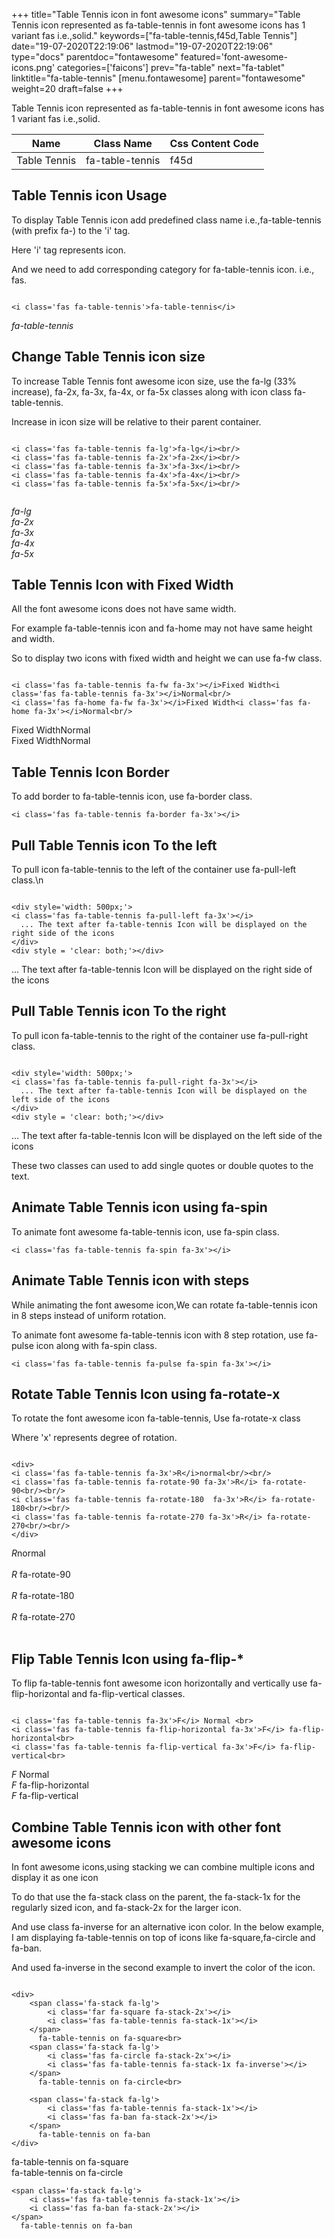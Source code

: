 +++
title="Table Tennis icon in font awesome icons"
summary="Table Tennis icon represented as fa-table-tennis in font awesome icons has 1 variant fas i.e.,solid."
keywords=["fa-table-tennis,f45d,Table Tennis"]
date="19-07-2020T22:19:06"
lastmod="19-07-2020T22:19:06"
type="docs"
parentdoc="fontawesome"
featured='font-awesome-icons.png'
categories=['faicons']
prev="fa-table"
next="fa-tablet"
linktitle="fa-table-tennis"
[menu.fontawesome]
parent="fontawesome"
weight=20
draft=false
+++


Table Tennis icon represented as fa-table-tennis in font awesome icons has 1 variant fas i.e.,solid.

<div class='table-responsive'><table class='table'><thead><tr><th>Name</th><th>Class Name</th><th>Css Content Code</th></tr></thead><tbody><tr><td>Table Tennis</td><td>fa-table-tennis</td><td>f45d</td></tr></tbody></table></div>



## Table Tennis icon Usage

To display Table Tennis icon add predefined class name i.e.,fa-table-tennis (with prefix fa-) to the 'i' tag.

Here 'i' tag represents icon.

And we need to add corresponding category for fa-table-tennis icon. i.e., fas.


```

<i class='fas fa-table-tennis'>fa-table-tennis</i>
```

<i class='fas fa-table-tennis'>fa-table-tennis</i>




## Change Table Tennis icon size
To increase Table Tennis font awesome icon size, use the fa-lg (33% increase), fa-2x, fa-3x, fa-4x, or fa-5x classes along with icon class fa-table-tennis.

Increase in icon size will be relative to their parent container. 

```

<i class='fas fa-table-tennis fa-lg'>fa-lg</i><br/>
<i class='fas fa-table-tennis fa-2x'>fa-2x</i><br/>
<i class='fas fa-table-tennis fa-3x'>fa-3x</i><br/>
<i class='fas fa-table-tennis fa-4x'>fa-4x</i><br/>
<i class='fas fa-table-tennis fa-5x'>fa-5x</i><br/>
            
```

<i class='fas fa-table-tennis fa-lg'>fa-lg</i><br/>
<i class='fas fa-table-tennis fa-2x'>fa-2x</i><br/>
<i class='fas fa-table-tennis fa-3x'>fa-3x</i><br/>
<i class='fas fa-table-tennis fa-4x'>fa-4x</i><br/>
<i class='fas fa-table-tennis fa-5x'>fa-5x</i><br/>
            



## Table Tennis Icon with Fixed Width 

All the font awesome icons does not have same width.

For example fa-table-tennis icon and fa-home may not have same height and width.

So to display two icons with fixed width and height we can use fa-fw class.


```

<i class='fas fa-table-tennis fa-fw fa-3x'></i>Fixed Width<i class='fas fa-table-tennis fa-3x'></i>Normal<br/>
<i class='fas fa-home fa-fw fa-3x'></i>Fixed Width<i class='fas fa-home fa-3x'></i>Normal<br/>
```

<i class='fas fa-table-tennis fa-fw fa-3x'></i>Fixed Width<i class='fas fa-table-tennis fa-3x'></i>Normal<br/>
<i class='fas fa-home fa-fw fa-3x'></i>Fixed Width<i class='fas fa-home fa-3x'></i>Normal<br/>



## Table Tennis Icon Border 

To add border to fa-table-tennis icon, use fa-border class.


```
<i class='fas fa-table-tennis fa-border fa-3x'></i>

```
<i class='fas fa-table-tennis fa-border fa-3x'></i>





## Pull Table Tennis icon To the left

To pull icon fa-table-tennis to the left of the container use fa-pull-left class.\n

```

<div style='width: 500px;'>
<i class='fas fa-table-tennis fa-pull-left fa-3x'></i>
  ... The text after fa-table-tennis Icon will be displayed on the right side of the icons
</div>
<div style = 'clear: both;'></div>
```

<div style='width: 500px;'>
<i class='fas fa-table-tennis fa-pull-left fa-3x'></i>
  ... The text after fa-table-tennis Icon will be displayed on the right side of the icons
</div>
<div style = 'clear: both;'></div>




## Pull Table Tennis icon To the right
To pull icon fa-table-tennis to the right of the container use fa-pull-right class.

```

<div style='width: 500px;'>
<i class='fas fa-table-tennis fa-pull-right fa-3x'></i>
  ... The text after fa-table-tennis Icon will be displayed on the left side of the icons
</div>
<div style = 'clear: both;'></div>
```

<div style='width: 500px;'>
<i class='fas fa-table-tennis fa-pull-right fa-3x'></i>
  ... The text after fa-table-tennis Icon will be displayed on the left side of the icons
</div>
<div style = 'clear: both;'></div>

These two classes can used to add single quotes or double quotes to the text.


## Animate Table Tennis icon using fa-spin
To animate font awesome fa-table-tennis icon, use fa-spin class.

```
<i class='fas fa-table-tennis fa-spin fa-3x'></i>
```
<i class='fas fa-table-tennis fa-spin fa-3x'></i>




## Animate Table Tennis icon with steps
While animating the font awesome icon,We can rotate fa-table-tennis icon in 8 steps instead of uniform rotation.

To animate font awesome fa-table-tennis icon with 8 step rotation, use fa-pulse icon along with fa-spin class.


```
<i class='fas fa-table-tennis fa-pulse fa-spin fa-3x'></i>

```
<i class='fas fa-table-tennis fa-pulse fa-spin fa-3x'></i>





## Rotate Table Tennis Icon using fa-rotate-x
To rotate the font awesome icon fa-table-tennis, Use fa-rotate-x class

Where 'x' represents degree of rotation.


```

<div>
<i class='fas fa-table-tennis fa-3x'>R</i>normal<br/><br/>
<i class='fas fa-table-tennis fa-rotate-90 fa-3x'>R</i> fa-rotate-90<br/><br/> 
<i class='fas fa-table-tennis fa-rotate-180  fa-3x'>R</i> fa-rotate-180<br/><br/> 
<i class='fas fa-table-tennis fa-rotate-270 fa-3x'>R</i> fa-rotate-270<br/><br/>
</div>
```

<div>
<i class='fas fa-table-tennis fa-3x'>R</i>normal<br/><br/>
<i class='fas fa-table-tennis fa-rotate-90 fa-3x'>R</i> fa-rotate-90<br/><br/> 
<i class='fas fa-table-tennis fa-rotate-180  fa-3x'>R</i> fa-rotate-180<br/><br/> 
<i class='fas fa-table-tennis fa-rotate-270 fa-3x'>R</i> fa-rotate-270<br/><br/>
</div>




## Flip Table Tennis Icon using fa-flip-*
To flip fa-table-tennis font awesome icon horizontally and vertically use fa-flip-horizontal and fa-flip-vertical classes. 

```

<i class='fas fa-table-tennis fa-3x'>F</i> Normal <br>
<i class='fas fa-table-tennis fa-flip-horizontal fa-3x'>F</i> fa-flip-horizontal<br>
<i class='fas fa-table-tennis fa-flip-vertical fa-3x'>F</i> fa-flip-vertical<br>
```

<i class='fas fa-table-tennis fa-3x'>F</i> Normal <br>
<i class='fas fa-table-tennis fa-flip-horizontal fa-3x'>F</i> fa-flip-horizontal<br>
<i class='fas fa-table-tennis fa-flip-vertical fa-3x'>F</i> fa-flip-vertical<br>




## Combine Table Tennis icon with other font awesome icons
In font awesome icons,using stacking we can combine multiple icons and display it as one icon 

To do that use the fa-stack class on the parent, the fa-stack-1x for the regularly sized icon, and fa-stack-2x for the larger icon.

And use class fa-inverse for an alternative icon color. 
In the below example, I am displaying fa-table-tennis on top of icons like fa-square,fa-circle and fa-ban.

And used fa-inverse in the second example to invert the color of the icon.

```

<div>
    <span class='fa-stack fa-lg'>
        <i class='far fa-square fa-stack-2x'></i>
        <i class='fas fa-table-tennis fa-stack-1x'></i>
    </span>
      fa-table-tennis on fa-square<br>
    <span class='fa-stack fa-lg'>
        <i class='fas fa-circle fa-stack-2x'></i>
        <i class='fas fa-table-tennis fa-stack-1x fa-inverse'></i>
    </span>
      fa-table-tennis on fa-circle<br>

    <span class='fa-stack fa-lg'>
        <i class='fas fa-table-tennis fa-stack-1x'></i>
        <i class='fas fa-ban fa-stack-2x'></i>
    </span>
      fa-table-tennis on fa-ban
</div>
```

<div>
    <span class='fa-stack fa-lg'>
        <i class='far fa-square fa-stack-2x'></i>
        <i class='fas fa-table-tennis fa-stack-1x'></i>
    </span>
      fa-table-tennis on fa-square<br>
    <span class='fa-stack fa-lg'>
        <i class='fas fa-circle fa-stack-2x'></i>
        <i class='fas fa-table-tennis fa-stack-1x fa-inverse'></i>
    </span>
      fa-table-tennis on fa-circle<br>

    <span class='fa-stack fa-lg'>
        <i class='fas fa-table-tennis fa-stack-1x'></i>
        <i class='fas fa-ban fa-stack-2x'></i>
    </span>
      fa-table-tennis on fa-ban
</div>






